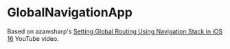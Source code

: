 # GlobalNavigationApp

Based on azamsharp's [Setting Global Routing Using Navigation Stack in iOS 16](https://www.youtube.com/watch?v=QZKA4fyJerI&list=PLqTCxwHzC9X2gjOB9mEZETixAs2Uysma6&index=3) YouTube video.

